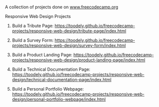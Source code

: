 A collection of projects done on www.freecodecamp.org

Responsive Web Design Projects

1. Build a Tribute Page: https://toodely.github.io/freecodecamp-projects/responsive-web-design/tribute-page/index.html

2. Build a Survey Form: https://toodely.github.io/freecodecamp-projects/responsive-web-design/survey-form/index.html

3. Build a Product Landing Page: https://toodely.github.io/freecodecamp-projects/responsive-web-design/product-landing-page/index.html

4. Build a Technical Documentation Page: https://toodely.github.io/freecodecamp-projects/responsive-web-design/technical-documentation-page/index.html

5. Build a Personal Portfolio Webpage: https://toodely.github.io/freecodecamp-projects/responsive-web-design/personal-portfolio-webpage/index.html